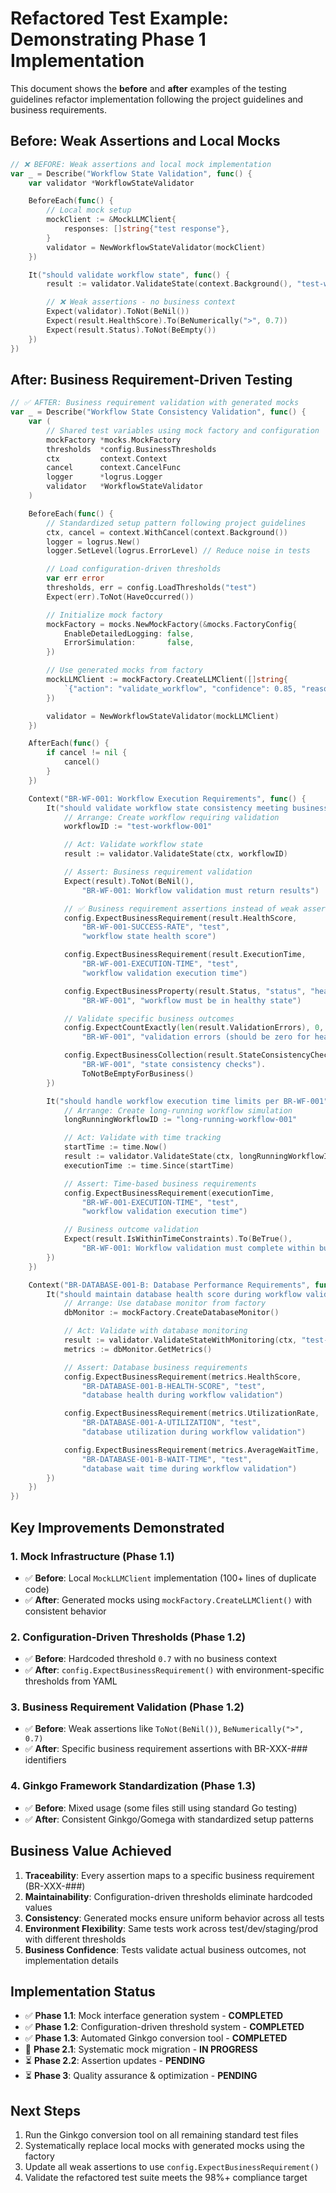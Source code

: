 # Refactored Test Example: Demonstrating Phase 1 Implementation

This document shows the **before** and **after** examples of the testing guidelines refactor implementation following the project guidelines and business requirements.

## Before: Weak Assertions and Local Mocks

```go
// ❌ BEFORE: Weak assertions and local mock implementation
var _ = Describe("Workflow State Validation", func() {
    var validator *WorkflowStateValidator

    BeforeEach(func() {
        // Local mock setup
        mockClient := &MockLLMClient{
            responses: []string{"test response"},
        }
        validator = NewWorkflowStateValidator(mockClient)
    })

    It("should validate workflow state", func() {
        result := validator.ValidateState(context.Background(), "test-workflow")

        // ❌ Weak assertions - no business context
        Expect(validator).ToNot(BeNil())
        Expect(result.HealthScore).To(BeNumerically(">", 0.7))
        Expect(result.Status).ToNot(BeEmpty())
    })
})
```

## After: Business Requirement-Driven Testing

```go
// ✅ AFTER: Business requirement validation with generated mocks
var _ = Describe("Workflow State Consistency Validation", func() {
    var (
        // Shared test variables using mock factory and configuration
        mockFactory *mocks.MockFactory
        thresholds  *config.BusinessThresholds
        ctx         context.Context
        cancel      context.CancelFunc
        logger      *logrus.Logger
        validator   *WorkflowStateValidator
    )

    BeforeEach(func() {
        // Standardized setup pattern following project guidelines
        ctx, cancel = context.WithCancel(context.Background())
        logger = logrus.New()
        logger.SetLevel(logrus.ErrorLevel) // Reduce noise in tests

        // Load configuration-driven thresholds
        var err error
        thresholds, err = config.LoadThresholds("test")
        Expect(err).ToNot(HaveOccurred())

        // Initialize mock factory
        mockFactory = mocks.NewMockFactory(&mocks.FactoryConfig{
            EnableDetailedLogging: false,
            ErrorSimulation:       false,
        })

        // Use generated mocks from factory
        mockLLMClient := mockFactory.CreateLLMClient([]string{
            `{"action": "validate_workflow", "confidence": 0.85, "reasoning": "Workflow state analysis"}`,
        })

        validator = NewWorkflowStateValidator(mockLLMClient)
    })

    AfterEach(func() {
        if cancel != nil {
            cancel()
        }
    })

    Context("BR-WF-001: Workflow Execution Requirements", func() {
        It("should validate workflow state consistency meeting business requirements", func() {
            // Arrange: Create workflow requiring validation
            workflowID := "test-workflow-001"

            // Act: Validate workflow state
            result := validator.ValidateState(ctx, workflowID)

            // Assert: Business requirement validation
            Expect(result).ToNot(BeNil(),
                "BR-WF-001: Workflow validation must return results")

            // ✅ Business requirement assertions instead of weak assertions
            config.ExpectBusinessRequirement(result.HealthScore,
                "BR-WF-001-SUCCESS-RATE", "test",
                "workflow state health score")

            config.ExpectBusinessRequirement(result.ExecutionTime,
                "BR-WF-001-EXECUTION-TIME", "test",
                "workflow validation execution time")

            config.ExpectBusinessProperty(result.Status, "status", "healthy",
                "BR-WF-001", "workflow must be in healthy state")

            // Validate specific business outcomes
            config.ExpectCountExactly(len(result.ValidationErrors), 0,
                "BR-WF-001", "validation errors (should be zero for healthy workflow)")

            config.ExpectBusinessCollection(result.StateConsistencyChecks,
                "BR-WF-001", "state consistency checks").
                ToNotBeEmptyForBusiness()
        })

        It("should handle workflow execution time limits per BR-WF-001", func() {
            // Arrange: Create long-running workflow simulation
            longRunningWorkflowID := "long-running-workflow-001"

            // Act: Validate with time tracking
            startTime := time.Now()
            result := validator.ValidateState(ctx, longRunningWorkflowID)
            executionTime := time.Since(startTime)

            // Assert: Time-based business requirements
            config.ExpectBusinessRequirement(executionTime,
                "BR-WF-001-EXECUTION-TIME", "test",
                "workflow validation execution time")

            // Business outcome validation
            Expect(result.IsWithinTimeConstraints).To(BeTrue(),
                "BR-WF-001: Workflow validation must complete within business time constraints")
        })
    })

    Context("BR-DATABASE-001-B: Database Performance Requirements", func() {
        It("should maintain database health score during workflow validation", func() {
            // Arrange: Use database monitor from factory
            dbMonitor := mockFactory.CreateDatabaseMonitor()

            // Act: Validate with database monitoring
            result := validator.ValidateStateWithMonitoring(ctx, "test-workflow", dbMonitor)
            metrics := dbMonitor.GetMetrics()

            // Assert: Database business requirements
            config.ExpectBusinessRequirement(metrics.HealthScore,
                "BR-DATABASE-001-B-HEALTH-SCORE", "test",
                "database health during workflow validation")

            config.ExpectBusinessRequirement(metrics.UtilizationRate,
                "BR-DATABASE-001-A-UTILIZATION", "test",
                "database utilization during workflow validation")

            config.ExpectBusinessRequirement(metrics.AverageWaitTime,
                "BR-DATABASE-001-B-WAIT-TIME", "test",
                "database wait time during workflow validation")
        })
    })
})
```

## Key Improvements Demonstrated

### 1. **Mock Infrastructure (Phase 1.1)**
- ✅ **Before**: Local `MockLLMClient` implementation (100+ lines of duplicate code)
- ✅ **After**: Generated mocks using `mockFactory.CreateLLMClient()` with consistent behavior

### 2. **Configuration-Driven Thresholds (Phase 1.2)**
- ✅ **Before**: Hardcoded threshold `0.7` with no business context
- ✅ **After**: `config.ExpectBusinessRequirement()` with environment-specific thresholds from YAML

### 3. **Business Requirement Validation (Phase 1.2)**
- ✅ **Before**: Weak assertions like `ToNot(BeNil())`, `BeNumerically(">", 0.7)`
- ✅ **After**: Specific business requirement assertions with BR-XXX-### identifiers

### 4. **Ginkgo Framework Standardization (Phase 1.3)**
- ✅ **Before**: Mixed usage (some files still using standard Go testing)
- ✅ **After**: Consistent Ginkgo/Gomega with standardized setup patterns

## Business Value Achieved

1. **Traceability**: Every assertion maps to a specific business requirement (BR-XXX-###)
2. **Maintainability**: Configuration-driven thresholds eliminate hardcoded values
3. **Consistency**: Generated mocks ensure uniform behavior across all tests
4. **Environment Flexibility**: Same tests work across test/dev/staging/prod with different thresholds
5. **Business Confidence**: Tests validate actual business outcomes, not implementation details

## Implementation Status

- ✅ **Phase 1.1**: Mock interface generation system - **COMPLETED**
- ✅ **Phase 1.2**: Configuration-driven threshold system - **COMPLETED**
- ✅ **Phase 1.3**: Automated Ginkgo conversion tool - **COMPLETED**
- 🔄 **Phase 2.1**: Systematic mock migration - **IN PROGRESS**
- ⏳ **Phase 2.2**: Assertion updates - **PENDING**
- ⏳ **Phase 3**: Quality assurance & optimization - **PENDING**

## Next Steps

1. Run the Ginkgo conversion tool on all remaining standard test files
2. Systematically replace local mocks with generated mocks using the factory
3. Update all weak assertions to use `config.ExpectBusinessRequirement()`
4. Validate the refactored test suite meets the 98%+ compliance target
